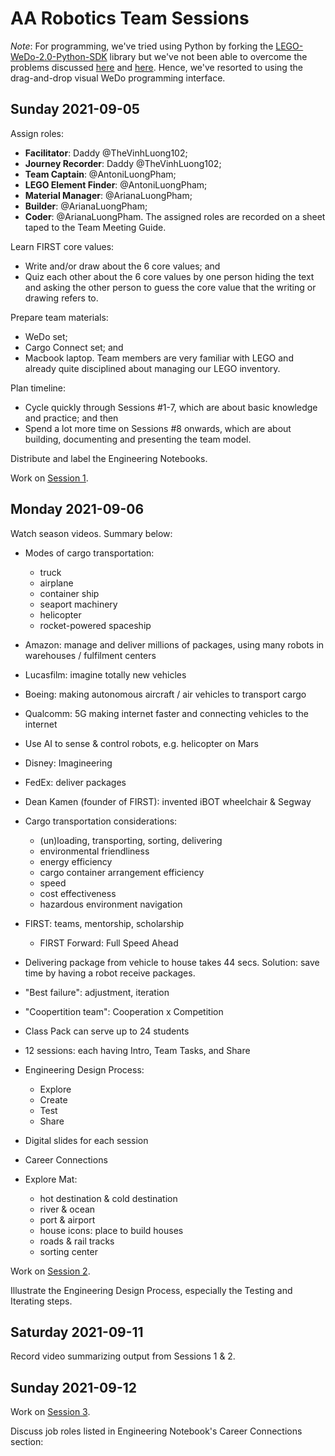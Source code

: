 # AA Robotics Team Sessions

_Note_: For programming, we've tried using Python by forking the [LEGO-WeDo-2.0-Python-SDK](https://github.com/AntoniLuongPham/LEGO-WeDo-2.0-Python-SDK) library but we've not been able to overcome the problems discussed [here](https://github.com/jannopet/LEGO-WeDo-2.0-Python-SDK/issues/3) and [here](https://github.com/jannopet/LEGO-WeDo-2.0-Python-SDK/issues/4). Hence, we've resorted to using the drag-and-drop visual WeDo programming interface.


## Sunday 2021-09-05

Assign roles:
- __Facilitator__: Daddy @TheVinhLuong102;
- __Journey Recorder__: Daddy @TheVinhLuong102;
- __Team Captain__: @AntoniLuongPham;
- __LEGO Element Finder__: @AntoniLuongPham;
- __Material Manager__: @ArianaLuongPham;
- __Builder__: @ArianaLuongPham;
- __Coder__: @ArianaLuongPham.
The assigned roles are recorded on a sheet taped to the Team Meeting Guide.

Learn FIRST core values:
- Write and/or draw about the 6 core values; and
- Quiz each other about the 6 core values by one person hiding the text and asking the other person to guess the core value that the writing or drawing refers to.

Prepare team materials:
- WeDo set;
- Cargo Connect set; and
- Macbook laptop.
Team members are very familiar with LEGO and already quite disciplined about managing our LEGO inventory.

Plan timeline:
- Cycle quickly through Sessions #1-7, which are about basic knowledge and practice; and then
- Spend a lot more time on Sessions #8 onwards, which are about building, documenting and presenting the team model.

Distribute and label the Engineering Notebooks.

Work on [Session 1](Session-01).


## Monday 2021-09-06

Watch season videos. Summary below:

- Modes of cargo transportation:
  - truck
  - airplane
  - container ship
  - seaport machinery
  - helicopter
  - rocket-powered spaceship

- Amazon: manage and deliver millions of packages, using many robots in warehouses / fulfilment centers

- Lucasfilm: imagine totally new vehicles

- Boeing: making autonomous aircraft / air vehicles to transport cargo

- Qualcomm: 5G making internet faster and connecting vehicles to the internet

- Use AI to sense & control robots, e.g. helicopter on Mars

- Disney: Imagineering

- FedEx: deliver packages

- Dean Kamen (founder of FIRST): invented iBOT wheelchair & Segway

- Cargo transportation considerations:
  - (un)loading, transporting, sorting, delivering
  - environmental friendliness
  - energy efficiency
  - cargo container arrangement efficiency
  - speed
  - cost effectiveness
  - hazardous environment navigation

- FIRST: teams, mentorship, scholarship
  - FIRST Forward: Full Speed Ahead

- Delivering package from vehicle to house takes 44 secs. Solution: save time by having a robot receive packages.

- "Best failure": adjustment, iteration

- "Coopertition team": Cooperation x Competition

- Class Pack can serve up to 24 students

- 12 sessions: each having Intro, Team Tasks, and Share

- Engineering Design Process:
  - Explore
  - Create
  - Test
  - Share

- Digital slides for each session

- Career Connections

- Explore Mat:
  - hot destination & cold destination
  - river & ocean
  - port & airport
  - house icons: place to build houses
  - roads & rail tracks
  - sorting center

Work on [Session 2](Session-02).

Illustrate the Engineering Design Process, especially the Testing and Iterating steps.


## Saturday 2021-09-11

Record video summarizing output from Sessions 1 & 2.


## Sunday 2021-09-12

Work on [Session 3](Session-03).

Discuss job roles listed in Engineering Notebook's Career Connections section:

